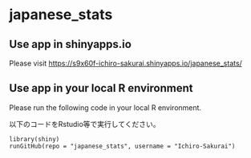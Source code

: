 # japanese_stats

## Use app in shinyapps.io

Please visit https://s9x60f-ichiro-sakurai.shinyapps.io/japanese_stats/

## Use app in your local R environment

Please run the following code in your local R environment.

以下のコードをRstudio等で実行してください。

```
library(shiny)
runGitHub(repo = "japanese_stats", username = "Ichiro-Sakurai")
```

